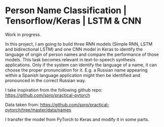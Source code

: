 # Person Name Classification | Tensorflow/Keras | LSTM & CNN

Work in progress.

In this project, I am going to build three RNN models (Simple RNN, LSTM and bidirectional LSTM) and one CNN model in Keras to identify the language of origin of person names and compare the performance of those models.
This task becomes relevant in text-to-speech synthesis applications. Only if the system can identify the language of a name, it can choose the proper pronunciation for it. 
E.g. a Russian name appearing within a Spanish language application might then be identified and pronounced in the correct Russian way.

I take inspiration from the following github repo: https://github.com/spro/practical-pytorch 

Data taken from: https://github.com/spro/practical-pytorch/tree/master/data/names 

I transfer the model from PyTorch to Keras and modify it in some parts.

